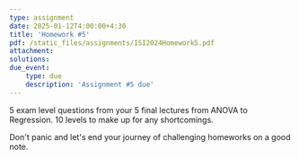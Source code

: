```yaml
---
type: assignment
date: 2025-01-12T4:00:00+4:30
title: 'Homework #5'
pdf: /static_files/assignments/ISI2024Homework5.pdf
attachment: 
solutions: 
due_event: 
    type: due
    description: 'Assignment #5 due'
---
```

5 exam level questions from your 5 final lectures from ANOVA to Regression.
10 levels to make up for any shortcomings.

Don't panic and let's end your journey of challenging homeworks on a good note.
